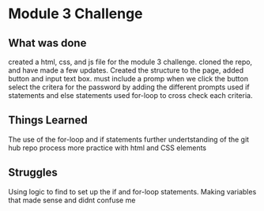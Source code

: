 # Module 3 Challenge 
## What was done
created a html, css, and js file for the module 3 challenge. 
cloned the repo, and have made a few updates. 
Created the structure to the page, added button and input text box. 
must include a promp when we click the button
select the critera for the password by adding the different prompts
used if statements and else statements
used for-loop to cross check each criteria. 

## Things Learned
The use of the for-loop and if statements
further undertstanding of the git hub repo process
more practice with html and CSS elements

## Struggles
Using logic to find to set up the if and for-loop statements.
Making variables that made sense and didnt confuse me
